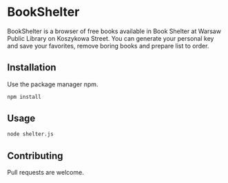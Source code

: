 # BookShelter

BookShelter is a browser of free books available in Book Shelter at Warsaw Public Library on Koszykowa Street. You can generate your personal key and save your favorites, remove boring books and prepare list to order.

## Installation

Use the package manager npm.

```bash
npm install
```

## Usage

```bash
node shelter.js
```

## Contributing
Pull requests are welcome.